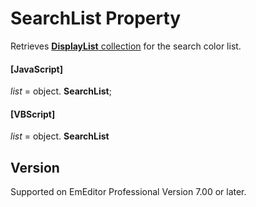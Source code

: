 # SearchList Property

Retrieves [**DisplayList** collection](../display_list/index) for the search color list.

#### \[JavaScript\]

_list_ =
object. **SearchList**;

#### \[VBScript\]

_list_ =
object. **SearchList**

## Version

Supported on EmEditor Professional Version 7.00 or later.
